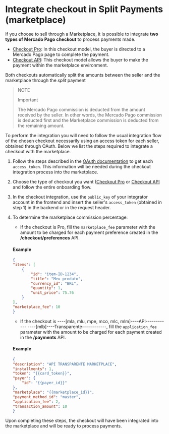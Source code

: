 # Integrate checkout in Split Payments (marketplace)

If you choose to sell through a Marketplace, it is possible to integrate **two types of Mercado Pago checkout** to process payments made.

* [Checkout Pro](/developers/en/guides/checkout-pro/landing): In this checkout model, the buyer is directed to a Mercado Pago page to complete the payment.
* [Checkout API](/developers/en/guides/checkout-api/introduction): This checkout model allows the buyer to make the payment within the marketplace environment.

Both checkouts automatically split the amounts between the seller and the marketplace through the _split_ payment

> NOTE
>
> Important
>
> The Mercado Pago commission is deducted from the amount received by the seller. In other words, the Mercado Pago commission is deducted first and the Marketplace commission is deducted from the remaining amount.

To perform the integration you will need to follow the usual integration flow of the chosen checkout necessarily using an access token for each seller, obtained through OAuth. Below we list the steps required to integrate a checkout with the marketplace.

1. Follow the steps described in the [OAuth documentation](/developers/en/guides/additional-content/security/oauth/introduction) to get each `access_token`. This information will be needed during the checkout integration process into the marketplace.
2. Choose the type of checkout you want ([Checkout Pro](/developers/en/guides/checkout-pro/landing) or [Checkout API](/developers/en/guides/checkout-api/introduction) and follow the entire onboarding flow.
3. In the checkout integration, use the `public_key` of your integrator account in the frontend and insert the seller's `access_token` (obtained in step 1) in the backend or in the request header.
4. To determine the marketplace commission percentage:

    - If the checkout is Pro, fill the `marketplace_fee` parameter with the amount to be charged for each payment preference created in the **/checkout/preferences** API.

    #### Example
    ```json
    {
    "items": [
        {
            "id": "item-ID-1234",
            "title": "Meu produto",
            "currency_id": "BRL",
            "quantity": 1,
            "unit_price": 75.76
        }
    ],
    "marketplace_fee": 10
    }
    ```
    - If the checkout is ----[mla, mlu, mpe, mco, mlc, mlm]----API------------ ----[mlb]----Transparente------------, fill the `application_fee` parameter with the amount to be charged for each payment created in the **/payments** API.

    #### Example
    ```json
    {
    "description": "API TRANSPARENTE MARKETPLACE",
    "installments": 1,
    "token": "{{card_token}}",
    "payer": {
        "id": "{{payer_id}}"
    },
    "marketplace": "{{marketplace_id}}",
    "payment_method_id": "master",
    "application_fee": 2,
    "transaction_amount": 10
    }
    ```

Upon completing these steps, the checkout will have been integrated into the marketplace and will be ready to process payments.
